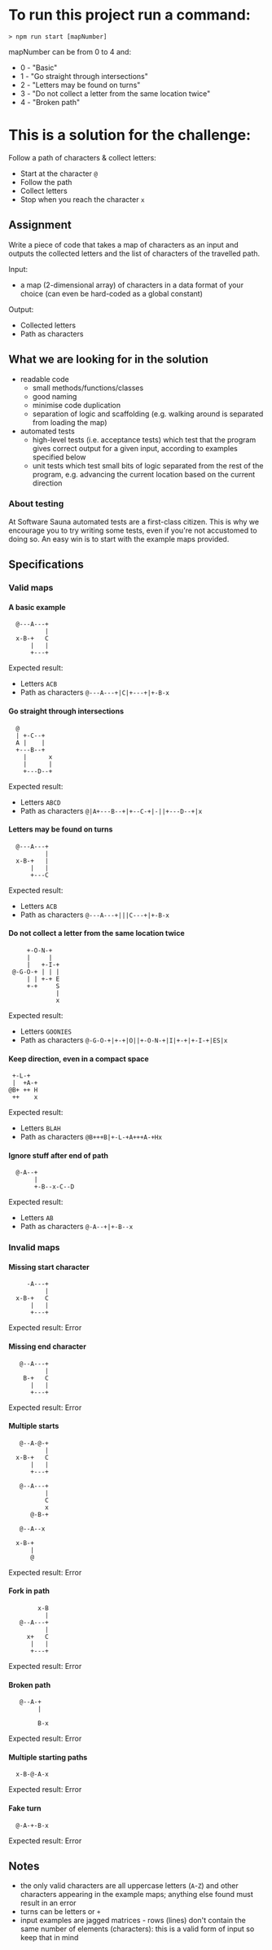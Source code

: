 # To run this project run a command: 
```
> npm run start [mapNumber]
```
mapNumber can be from 0 to 4 and:
- 0 - "Basic"
- 1 - "Go straight through intersections"
- 2 - "Letters may be found on turns"
- 3 - "Do not collect a letter from the same location twice"
- 4 - "Broken path"


# This is a solution for the challenge:

Follow a path of characters & collect letters:

- Start at the character `@`
- Follow the path
- Collect letters
- Stop when you reach the character `x`

## Assignment

Write a piece of code that takes a map of characters as an input and outputs the collected letters and the list of characters of the travelled path.

Input:

- a map (2-dimensional array) of characters in a data format of your choice (can even be hard-coded as a global constant)

Output:

- Collected letters
- Path as characters

## What we are looking for in the solution

- readable code
  - small methods/functions/classes
  - good naming
  - minimise code duplication
  - separation of logic and scaffolding (e.g. walking around is separated from loading the map)
- automated tests
  - high-level tests (i.e. acceptance tests) which test that the program gives correct output for a given input, according to examples specified below
  - unit tests which test small bits of logic separated from the rest of the program, e.g. advancing the current location based on the current direction

### About testing

At Software Sauna automated tests are a first-class citizen. This is why we encourage you to try writing some tests, even if you're not accustomed to doing so. An easy win is to start with the example maps provided.

## Specifications

### Valid maps

#### A basic example

```
  @---A---+
          |
  x-B-+   C
      |   |
      +---+
```

Expected result: 
- Letters ```ACB```
- Path as characters ```@---A---+|C|+---+|+-B-x```

#### Go straight through intersections

```
  @
  | +-C--+
  A |    |
  +---B--+
    |      x
    |      |
    +---D--+
```

Expected result: 
- Letters ```ABCD```
- Path as characters ```@|A+---B--+|+--C-+|-||+---D--+|x```

#### Letters may be found on turns

```
  @---A---+
          |
  x-B-+   |
      |   |
      +---C
```

Expected result: 
- Letters ```ACB```
- Path as characters ```@---A---+|||C---+|+-B-x```

#### Do not collect a letter from the same location twice

```
     +-O-N-+
     |     |
     |   +-I-+
 @-G-O-+ | | |
     | | +-+ E
     +-+     S
             |
             x
```

Expected result: 
- Letters ```GOONIES```
- Path as characters ```@-G-O-+|+-+|O||+-O-N-+|I|+-+|+-I-+|ES|x```

#### Keep direction, even in a compact space

```
 +-L-+
 |  +A-+
@B+ ++ H
 ++    x
```

Expected result: 
- Letters ```BLAH```
- Path as characters ```@B+++B|+-L-+A+++A-+Hx```

#### Ignore stuff after end of path

```
  @-A--+
       |
       +-B--x-C--D
```

Expected result: 
- Letters ```AB```
- Path as characters ```@-A--+|+-B--x```

### Invalid maps

#### Missing start character

```
     -A---+
          |
  x-B-+   C
      |   |
      +---+
```

Expected result: Error

#### Missing end character

```
   @--A---+
          |
    B-+   C
      |   |
      +---+
```

Expected result: Error

#### Multiple starts

```
   @--A-@-+
          |
  x-B-+   C
      |   |
      +---+
```

```
   @--A---+
          |
          C
          x
      @-B-+
```

```
   @--A--x

  x-B-+
      |
      @
```

Expected result: Error

#### Fork in path

```
        x-B
          |
   @--A---+
          |
     x+   C
      |   |
      +---+
```

Expected result: Error

#### Broken path

```
   @--A-+
        |
         
        B-x
```

Expected result: Error

#### Multiple starting paths

```
  x-B-@-A-x
```

Expected result: Error

#### Fake turn

```
  @-A-+-B-x
```

Expected result: Error


## Notes

- the only valid characters are all uppercase letters (`A`-`Z`) and other characters appearing in the example maps; anything else found must result in an error
- turns can be letters or `+`
- input examples are jagged matrices - rows (lines) don't contain the same number of elements (characters): this is a valid form of input so keep that in mind